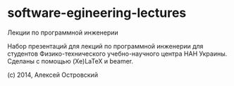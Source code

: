software-egineering-lectures
============================

Лекции по программной инженерии

Набор презентаций для лекций по программной инженерии для студентов Физико-технического учебно-научного центра НАН Украины. Сделаны с помощью (Xe)LaTeX и beamer.

(c) 2014, Алексей Островский
